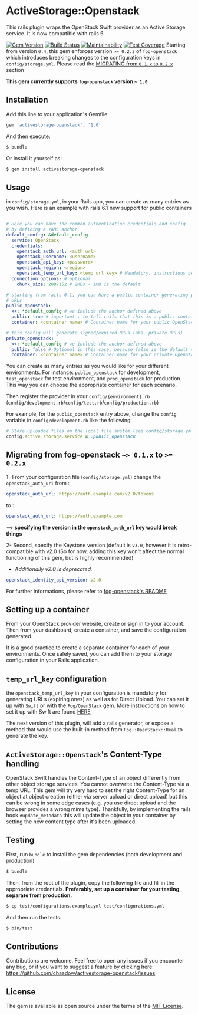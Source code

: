 # ActiveStorage::Openstack
This rails plugin wraps the OpenStack Swift provider as an Active Storage service. It is now compatible with rails 6.

[![Gem Version](https://badge.fury.io/rb/activestorage-openstack.svg)](https://badge.fury.io/rb/activestorage-openstack)
[![Build Status](https://travis-ci.com/chaadow/activestorage-openstack.svg?branch=master)](https://travis-ci.com/chaadow/activestorage-openstack)
[![Maintainability](https://api.codeclimate.com/v1/badges/4c070c101f86a579516f/maintainability)](https://codeclimate.com/github/chaadow/activestorage-openstack/maintainability)
[![Test Coverage](https://api.codeclimate.com/v1/badges/4c070c101f86a579516f/test_coverage)](https://codeclimate.com/github/chaadow/activestorage-openstack/test_coverage)
Starting from version `0.4`, this gem enforces version `>= 0.2.2` of `fog-openstack` which introduces breaking changes to the configuration keys in `config/storage.yml`. Please read the [MIGRATING from `0.1.x` to `0.2.x`](#migrating-from-fog-openstack-01x-to-02x) section

**This gem currently supports `fog-openstack` version `~ 1.0`**

## Installation
Add this line to your application's Gemfile:

```ruby
gem 'activestorage-openstack', '1.0'
```

And then execute:
```bash
$ bundle
```

Or install it yourself as:
```bash
$ gem install activestorage-openstack
```

## Usage
in `config/storage.yml`, in your Rails app, you can create as many entries as
you wish. Here is an example with rails 6.1 new support for public containers

```yaml

# Here you can have the common authentication credentials and config
# by defining a YAML anchor
default_config: &default_config
  service: OpenStack
  credentials:
    openstack_auth_url: <auth url>
    openstack_username: <username>
    openstack_api_key: <password>
    openstack_region: <region>
    openstack_temp_url_key: <temp url key> # Mandatory, instructions below
  connection_options: # optional
    chunk_size: 2097152 # 2MBs - 1MB is the default

# starting from rails 6.1, you can have a public container generating public
# URLs
public_openstack:
  <<: *default_config # we include the anchor defined above
  public: true # important ; to tell rails that this is a public container
  container: <container name> # Container name for your public OpenStack provider

# this config will generate signed/expired URLs (aka. private URLs)
private_openstack:
  <<: *default_config # we include the anchor defined above
  public: false # Optional in this case, because false is the default value
  container: <container name> # Container name for your private OpenStack provider
```

You can create as many entries as you would like for your different environments. For instance: `public_openstack` for development, `test_openstack` for test environment, and `prod_openstack` for production. This way you can choose the appropriate container for each scenario.

Then register the provider in your `config/{environment}.rb` (`config/development.rb`/`config/test.rb`/`config/production.rb`)

For example, for the `public_openstack` entry above, change the `config` variable in `config/development.rb` like the following:
```ruby
# Store uploaded files on the local file system (see config/storage.yml for options)
config.active_storage.service = :public_openstack
```

## Migrating from fog-openstack `~> 0.1.x` to `>= 0.2.x`

1- From your configuration file (`config/storage.yml`) change the `openstack_auth_uri` from :
```yaml
openstack_auth_url: https://auth.example.com/v2.0/tokens
```
to :
```yaml
openstack_auth_url: https://auth.example.com
```
==> **specifying the version in the `openstack_auth_url` key would break things**

2- Second, specify the Keystone version (default is `v3.0`, however it is retro-compatible with v2.0 (So for now, adding this key won't affect the normal functioning of this gem, but is highly recommended)
- *Additionally v2.0 is deprecated.*
```yaml
openstack_identity_api_version: v2.0
```

For further informations, please refer to [fog-openstack's README](https://github.com/fog/fog-openstack/)

## Setting up a container

From your OpenStack provider website, create or sign in to your account.
Then from your dashboard, create a container, and save the configuration generated.

It is a good practice to create a separate container for each of your environments.
Once safely saved, you can add them to your storage configuration in your Rails application.
## `temp_url_key` configuration

the `openstack_temp_url_key` in your configuration is mandatory for generating URLs (expiring ones) as well as for Direct Upload. You can set it up with `Swift` or with the `Fog/OpenStack` gem. More instructions on how to set it up with Swift are found [HERE](https://docs.openstack.org/swift/latest/api/temporary_url_middleware.html#secret-keys)

The next version of this plugin, will add a rails generator, or expose a method that would use the built-in method from `Fog::OpenStack::Real` to generate the key.

## `ActiveStorage::Openstack`'s Content-Type handling

OpenStack Swift handles the Content-Type of an object differently from other
object storage services.
You cannot overwrite the Content-Type via a temp URL. This gem will try very
hard to set the right Content-Type for an object at
object creation (either via server upload or direct upload) but this can be
wrong in some edge cases (e.g. you use direct upload and the browser provides
a wrong mime type).
Thankfully, by implementing the rails hook `#update_metadata`
this will update the object in your container by setting the new content type
after it's been uploaded.

## Testing
First, run `bundle` to install the gem dependencies (both development and production)
```bash
$ bundle
```
Then, from the root of the plugin, copy the following file and fill in the appropriate credentials.
**Preferably, set up a container for your testing, separate from production.**
```bash
$ cp test/configurations.example.yml test/configurations.yml
```
And then run the tests:
```bash
$ bin/test
```

## Contributions
Contributions are welcome. Feel free to open any issues if you encounter any bug, or if you want to suggest a feature by clicking here: https://github.com/chaadow/activestorage-openstack/issues

## License
The gem is available as open source under the terms of the [MIT License](https://opensource.org/licenses/MIT).
